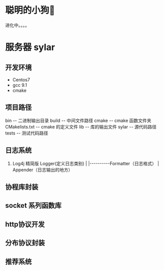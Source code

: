 # 聪明的小狗🐶
进化中。。。。

# 服务器 sylar
## 开发环境 
* Centos7
* gcc 9.1
* cmake
## 项目路径
bin  --  二进制输出目录
build -- 中间文件路径
cmake -- cmake 函数文件夹
CMakelists.txt  -- cmake 的定义文件
lib -- 库的输出文件
sylar -- 源代码路径
tests -- 测试代码路径
## 日志系统
1) Log4j 精简版
    Logger(定义日志类别)
      |
      |----------Formatter（日志格式）
      |
    Appender（日志输出的地方）
    
## 协程库封装
## socket 系列函数库
## http协议开发
## 分布协议封装
## 推荐系统